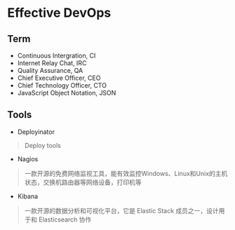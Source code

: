 # Effective DevOps

## Term

- Continuous Intergration, CI
- Internet Relay Chat, IRC
- Quality Assurance, QA
- Chief Executive Officer, CEO
- Chief Technology Officer, CTO
- JavaScript Object Notation, JSON

## Tools

- Deployinator
> Deploy tools

- Nagios
> 一款开源的免费网络监视工具，能有效监控Windows、Linux和Unix的主机状态，交换机路由器等网络设备，打印机等

- Kibana
> 一款开源的数据分析和可视化平台，它是 Elastic Stack 成员之一，设计用于和 Elasticsearch 协作